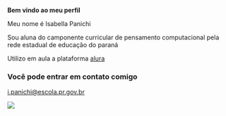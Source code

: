 **Bem vindo ao meu perfil**

Meu nome é Isabella Panichi

Sou aluna do camponente curricular de pensamento computacional pela rede estadual de educação do paraná 

Utilizo em aula a plataforma [alura](https://www.alura.com.br)

### Você pode entrar em contato comigo

i.panichi@escola.pr.gov.br

![](https://i.pinimg.com/originals/ef/b2/72/efb272a61a5e1d6439e9418262fc0d7b.gif)
